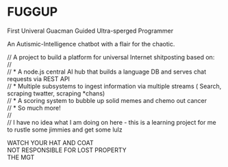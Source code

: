 # FUGGUP
First Univeral Guacman Guided Ultra-sperged Programmer  

An Autismic-Intelligence chatbot with a flair for the chaotic.  

// A project to build a platform for universal Internet shitposting based on:  
//  
// * A node.js central AI hub that builds a language DB and serves chat requests via REST API  
// * Multiple subsystems to ingest information via multiple streams ( Search, scraping twatter, scraping *chans)  
// * A scoring system to bubble up solid memes and chemo out cancer  
// * So much more!  
//  
// I have no idea what I am doing on here - this is a learning project for me to rustle some jimmies and get some lulz  


WATCH YOUR HAT AND COAT  
NOT RESPONSIBLE FOR LOST PROPERTY  
THE MGT  

